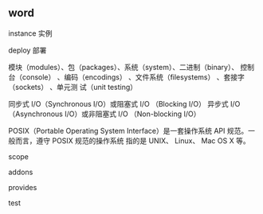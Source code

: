 
## word

instance 实例

deploy 部署

模块（modules）、包（packages）、系统（system）、二进制（binary）、
控制台（console） 、编码（encodings） 、文件系统（filesystems） 、套接字（sockets） 、单元测
试（unit testing）

同步式 I/O（Synchronous I/O）或阻塞式 I/O （Blocking I/O）
异步式 I/O （Asynchronous I/O）或非阻塞式 I/O （Non-blocking I/O）




POSIX（Portable Operating System Interface）是一套操作系统 API 规范。一般而言，遵守 POSIX 规范的操作系统
指的是 UNIX、 Linux、 Mac OS X 等。

scope

addons

provides 

test